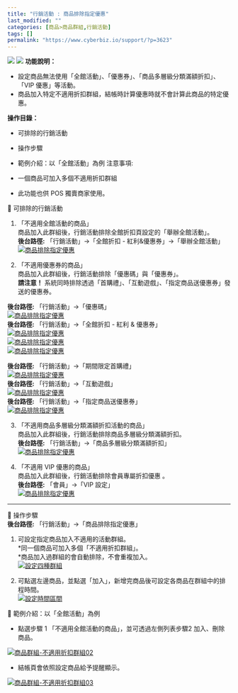 ```yaml
---
title: "行銷活動 : 商品排除指定優惠"
last_modified: ""
categories: [商品>商品群組,行銷活動]
tags: []
permalink: "https://www.cyberbiz.io/support/?p=3623"
---
```


![](https://www.cyberbiz.io/support/wp-content/uploads/適用站別.png)
[![](https://www.cyberbiz.io/support/wp-content/uploads/台灣站.png)](https://www.cyberbiz.io/support/?page_id=2490)
**功能說明：**  

* 設定商品無法使用「全館活動」、「優惠券」、「商品多層級分類滿額折扣」、「VIP 優惠」等活動。
* 商品加入特定不適用折扣群組，結帳時計算優惠時就不會計算此商品的特定優惠。

**操作目錄：**

* 可排除的行銷活動
* 操作步驟
* 範例介紹：以「全館活動」為例
注意事項:  

* 一個商品可加入多個不適用折扣群組
* 此功能也供 POS 獨賣商家使用。

📌 可排除的行銷活動  

1. 「不適用全館活動的商品」  
商品加入此群組後，行銷活動排除全館折扣頁設定的「舉辦全館活動」。  
**後台路徑:** 「行銷活動」→「全館折扣 - 紅利&優惠券」→「舉辦全館活動」  
[![商品排除指定優惠](https://www.cyberbiz.io/support/wp-content/uploads/商品排除指定優惠05.png)](https://www.cyberbiz.io/support/wp-content/uploads/商品排除指定優惠05.png)  

2. 「不適用優惠券的商品」  
商品加入此群組後，行銷活動排除「優惠碼」與「優惠券」。  
**請注意！** 系統同時排除透過「首購禮」、「互動遊戲」、「指定商品送優惠券」發送的優惠券。  

**後台路徑:** 「行銷活動」→「優惠碼」  
[![商品排除指定優惠](https://www.cyberbiz.io/support/wp-content/uploads/商品排除指定優惠11.png)](https://www.cyberbiz.io/support/wp-content/uploads/商品排除指定優惠11.png)  
**後台路徑:** 「行銷活動」→「全館折扣 - 紅利 & 優惠券」  
[![商品排除指定優惠](https://www.cyberbiz.io/support/wp-content/uploads/商品排除指定優惠06.png)](https://www.cyberbiz.io/support/wp-content/uploads/商品排除指定優惠06.png)  
[![商品排除指定優惠](https://www.cyberbiz.io/support/wp-content/uploads/商品排除指定優惠07.png)](https://www.cyberbiz.io/support/wp-content/uploads/商品排除指定優惠07.png)  
[![商品排除指定優惠](https://www.cyberbiz.io/support/wp-content/uploads/商品排除指定優惠08.png)](https://www.cyberbiz.io/support/wp-content/uploads/商品排除指定優惠08.png)  

**後台路徑:** 「行銷活動」→「期間限定首購禮」  
[![商品排除指定優惠](https://www.cyberbiz.io/support/wp-content/uploads/商品排除指定優惠12.png)](https://www.cyberbiz.io/support/wp-content/uploads/商品排除指定優惠12.png)  
**後台路徑:** 「行銷活動」→「互動遊戲」  
[![商品排除指定優惠](https://www.cyberbiz.io/support/wp-content/uploads/商品排除指定優惠14.png)](https://www.cyberbiz.io/support/wp-content/uploads/商品排除指定優惠14.png)  
**後台路徑:** 「行銷活動」→「指定商品送優惠券」  
[![商品排除指定優惠](https://www.cyberbiz.io/support/wp-content/uploads/商品排除指定優惠15.png)](https://www.cyberbiz.io/support/wp-content/uploads/商品排除指定優惠15.png)

3. 「不適用商品多層級分類滿額折扣活動的商品」  
商品加入此群組後，行銷活動排除商品多層級分類滿額折扣。  
**後台路徑:** 「行銷活動」→「商品多層級分類滿額折扣」  
[![商品排除指定優惠](https://www.cyberbiz.io/support/wp-content/uploads/商品排除指定優惠09.png)](https://www.cyberbiz.io/support/wp-content/uploads/商品排除指定優惠09.png)  

4. 「不適用 VIP 優惠的商品」  
商品加入此群組後，行銷活動排除會員專屬折扣優惠 。  
**後台路徑:** 「會員」→「VIP 設定」  
[![商品排除指定優惠](https://www.cyberbiz.io/support/wp-content/uploads/商品排除指定優惠10.png)](https://www.cyberbiz.io/support/wp-content/uploads/商品排除指定優惠10.png)  

* * *

📌 操作步驟  
**後台路徑:** 「行銷活動」→「商品排除指定優惠」  


1. 可設定指定商品加入不適用的活動群組。  
*同一個商品可加入多個「不適用折扣群組」。  
*商品加入過群組的會自動排除，不會重複加入。  
[![設定四種群組](https://www.cyberbiz.io/support/wp-content/uploads/行銷活動-商品排除指定優惠01.png)](https://www.cyberbiz.io/support/wp-content/uploads/行銷活動-商品排除指定優惠01.png)



2. 可點選左邊商品，並點選「加入」，新增完商品後可設定各商品在群組中的排程時間。  
[![設定時間區間](https://www.cyberbiz.io/support/wp-content/uploads/行銷活動-商品排除指定優惠02.png)](https://www.cyberbiz.io/support/wp-content/uploads/行銷活動-商品排除指定優惠02.png)



📌 範例介紹：以「全館活動」為例  

* 點選步驟 1 「不適用全館活動的商品」，並可透過左側列表步驟2 加入、刪除商品。   

[![商品群組-不適用折扣群組02](https://www.cyberbiz.io/support/wp-content/uploads/行銷活動-商品排除指定優惠03.png)](https://www.cyberbiz.io/support/wp-content/uploads/行銷活動-商品排除指定優惠03.png)

* 結帳頁會依照設定商品給予提醒顯示。   

[![商品群組-不適用折扣群組03](https://www.cyberbiz.io/support/wp-content/uploads/行銷活動-商品排除指定優惠04.png)](https://www.cyberbiz.io/support/wp-content/uploads/行銷活動-商品排除指定優惠04.png)

